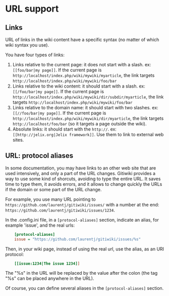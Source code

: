 # URL support

## Links

URL of links in the wiki content have a specific syntax (no matter of which wiki syntax you use).

You have four types of links:

1. Links relative to the current page: it does not start with a slash.
  ex: `[[foo/bar|my page]]`. If the current page is `http://localhost/index.php/wiki/mywiki/myarticle`,
  the link targets `http://localhost/index.php/wiki/mywiki/foo/bar`
2. Links relative to the wiki content: it should start with a slash.
  ex: `[[/foo/bar|my page]]`.  If the current page is `http://localhost/index.php/wiki/mywiki/dir/subdir/myarticle`,
  the link targets `http://localhost/index.php/wiki/mywiki/foo/bar`
3. Links relative to the domain name: it should start with two slashes.
  ex: `[[//foo/bar|my page]]`.  If the current page is `http://localhost/index.php/wiki/mywiki/dir/myarticle`,
  the link targets `http://localhost/foo/bar` (so it targets a page outside the wiki).
4. Absolute links: it should start with the `http://`. ex: `[[http://jelix.org|Jelix framework]]`. Use them
  to link to external web sites.

## URL: protocol aliases

In some documentation, you may have links to an other web site that are used intensively,
and only a part of the URL changes. Gitiwiki provides a way to use some kind of shorcuts,
avoiding to type the entire URL. It saves time to type them, it avoids errors, and it allows
to change quickly the URLs if the domain or some part of the URL change.

For example, you use many URL pointing to `https://github.com/laurentj/gitiwiki/issues/`
with a number at the end: `https://github.com/laurentj/gitiwiki/issues/1234`.

In the .config.ini file, in a `[protocol-aliases]` section, indicate an alias, for example 'issue',
and the real urls:

```ini
    [protocol-aliases]
    issue = "https://github.com/laurentj/gitiwiki/issues/%s"
```

Then, in your wiki page, instead of using the real url, use the alias, as an URI protocol:

```ini
    [[issue:1234|The issue 1234]]
```

The "%s" in the URL will be replaced by the value after the colon (the tag "%s" can be placed anywhere in the URL).

Of course, you can define several aliases in the `[protocol-aliases]` section.
